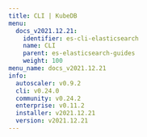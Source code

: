 ```yaml
---
title: CLI | KubeDB
menu:
  docs_v2021.12.21:
    identifier: es-cli-elasticsearch
    name: CLI
    parent: es-elasticsearch-guides
    weight: 100
menu_name: docs_v2021.12.21
info:
  autoscaler: v0.9.2
  cli: v0.24.0
  community: v0.24.2
  enterprise: v0.11.2
  installer: v2021.12.21
  version: v2021.12.21
---
```


